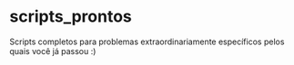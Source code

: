# scripts_prontos
Scripts completos para problemas extraordinariamente específicos pelos quais você já passou :)
